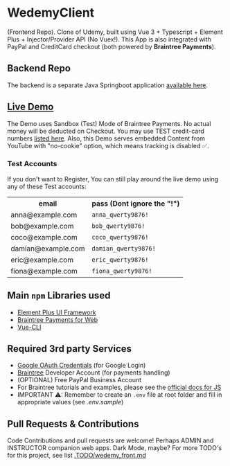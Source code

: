 # WedemyClient

(Frontend Repo). Clone of Udemy, built using Vue 3 + Typescript + Element Plus + Injector/Provider API (No Vuex!). This
App is also integrated with PayPal and CreditCard checkout (both powered by **Braintree Payments**).

## Backend Repo

The backend is a separate Java Springboot application [available here](https://github.com/Longwater1234/WedemyServer).

## [Live Demo](https://wedemy.up.railway.app/)

The Demo uses Sandbox (Test) Mode of Braintree Payments. No actual money will be deducted on Checkout. You may use TEST
credit-card numbers [listed here](https://developer.paypal.com/braintree/docs/guides/credit-cards/testing-go-live/java).
Also, this Demo serves embedded Content from YouTube with "no-cookie" option, which means tracking is disabled ✅.

### Test Accounts

If you don't want to Register, You can still play around the live demo using any of these Test accounts:
<table>
    <tr>
        <th>email</th>
        <th>pass (Dont ignore the "!")</th>
    </tr>
    <tr>
        <td>anna@example.com</td>
        <td><code>anna_qwerty9876!</code></td>
    </tr>
    <tr>
        <td>bob@example.com</td>
        <td><code>bob_qwerty9876!</code></td>
    </tr>
    <tr>
        <td>coco@example.com</td>
        <td><code>coco_qwerty9876!</code></td>
    </tr>
    <tr>
        <td>damian@example.com</td>
        <td><code>damian_qwerty9876!</code></td>
    </tr>
    <tr>
        <td>eric@example.com</td>
        <td><code>eric_qwerty9876!</code></td>
    </tr> 
    <tr>
        <td>fiona@example.com</td>
        <td><code>fiona_qwerty9876!</code></td>
    </tr>
</table>

## Main `npm` Libraries used

- [Element Plus UI Framework](https://element-plus.org/en-US/)
- [Braintree Payments for Web](https://www.npmjs.com/package/braintree-web-drop-in)
- [Vue-CLI](https://www.npmjs.com/package/@vue/cli)

## Required 3rd party Services

- [Google OAuth Credentials](https://console.developers.google.com/apis/credentials) (for Google Login)
- [Braintree](https://developer.paypal.com/braintree/docs) Developer Account (for payments handling)
- (OPTIONAL) Free PayPal Business Account
- For Braintree tutorials and examples, please see
  the [official docs for JS](https://developer.paypal.com/braintree/docs/guides/drop-in/setup-and-integration/javascript/v3)
- IMPORTANT ⚠: Remember to create an `.env` file at root folder and fill in appropriate values (see _.env.sample_)

## Pull Requests & Contributions

Code Contributions and pull requests are welcome! Perhaps ADMIN and INSTRUCTOR companion web apps. Dark Mode, maybe? For
more TODO's for this project, see list [.TODO/wedemy_front.md](.TODO/wedemy_front.md)

